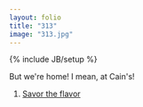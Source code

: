 ```yaml
---
layout: folio
title: "313"
image: "313.jpg"
---
```

{% include JB/setup %}

<div class="copy">
	<p>But we're home! I mean, at Cain's! </p>
</div>

<div class="choice">
	<ol>
		<li><a href="314.html">
			Savor the flavor
</a></li>
	</ol>
</div>